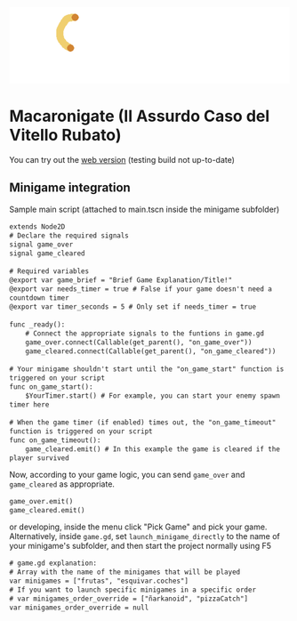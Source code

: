 ![Logo](https://github.com/codemonsters/macaronigate/blob/main/src/menu/images/Title.png)

# Macaronigate (Il Assurdo Caso del Vitello Rubato)

You can try out the [web version](https://tyo.ovh/experiments/macarronigate/) (testing build not up-to-date)

## Minigame integration
Sample main script (attached to main.tscn inside the minigame subfolder)
```gdscript
extends Node2D
# Declare the required signals
signal game_over
signal game_cleared

# Required variables
@export var game_brief = "Brief Game Explanation/Title!"
@export var needs_timer = true # False if your game doesn't need a countdown timer
@export var timer_seconds = 5 # Only set if needs_timer = true

func _ready():
    # Connect the appropriate signals to the funtions in game.gd
    game_over.connect(Callable(get_parent(), "on_game_over"))
    game_cleared.connect(Callable(get_parent(), "on_game_cleared"))

# Your minigame shouldn't start until the "on_game_start" function is triggered on your script
func on_game_start():
	$YourTimer.start() # For example, you can start your enemy spawn timer here

# When the game timer (if enabled) times out, the "on_game_timeout" function is triggered on your script
func on_game_timeout():
    game_cleared.emit() # In this example the game is cleared if the player survived
```
Now, according to your game logic, you can send ```game_over``` and ```game_cleared``` as appropriate.
```gdscript
game_over.emit()
game_cleared.emit()
```
or developing, inside the menu click "Pick Game" and pick your game.
Alternatively, inside ```game.gd```, set ```launch_minigame_directly``` to the name of your minigame's subfolder, and then start the project normally using F5
```gdscript
# game.gd explanation:
# Array with the name of the minigames that will be played
var minigames = ["frutas", "esquivar.coches"]
# If you want to launch specific minigames in a specific order
# var minigames_order_override = ["ñarkanoid", "pizzaCatch"]
var minigames_order_override = null
```
